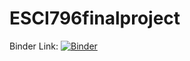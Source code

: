 # ESCI796finalproject
Binder Link: [![Binder](https://mybinder.org/badge_logo.svg)](https://mybinder.org/v2/gh/nquerrazzi/ESCI796finalproject/HEAD)
